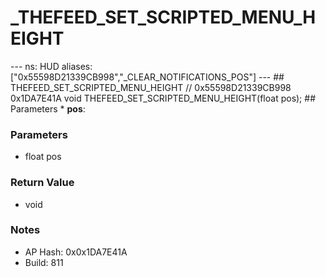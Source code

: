 # _THEFEED_SET_SCRIPTED_MENU_HEIGHT

--- ns: HUD aliases: ["0x55598D21339CB998","_CLEAR_NOTIFICATIONS_POS"] --- ## THEFEED_SET_SCRIPTED_MENU_HEIGHT  // 0x55598D21339CB998 0x1DA7E41A void THEFEED_SET_SCRIPTED_MENU_HEIGHT(float pos);  ## Parameters * **pos**:

### Parameters
* float pos

### Return Value
* void

### Notes
* AP Hash: 0x0x1DA7E41A
* Build: 811

